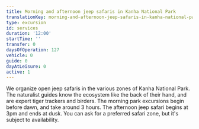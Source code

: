 ```yaml
---
title: Morning and afternoon jeep safaris in Kanha National Park
translationKey: morning-and-afternoon-jeep-safaris-in-kanha-national-park
type: excursion
id: services
duration: '12:00'
startTime: ''
transfer: 0
daysOfOperation: 127
vehicle: 0
guide: 0
dayAtLeisure: 0
active: 1
---
```

We organize open jeep safaris in the various zones of Kanha National Park. The naturalist guides know the ecosystem like the back of their hand, and are expert tiger trackers and birders. The morning park excursions begin before dawn, and take around 3 hours. The afternoon jeep safari begins at 3pm and ends at dusk. You can ask for a preferred safari zone, but it's subject to availability.